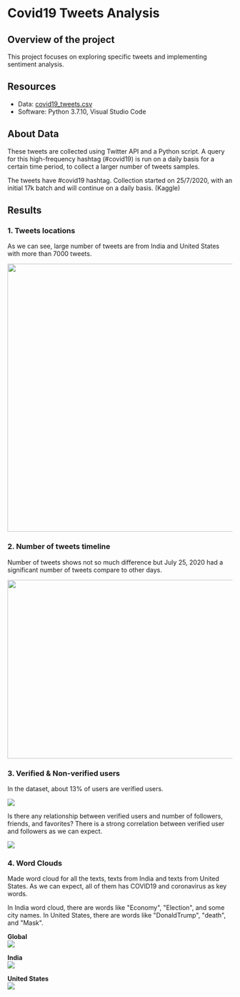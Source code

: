 # Covid19 Tweets Analysis

## Overview of the project
This project focuses on exploring specific tweets and implementing sentiment analysis.

## Resources
- Data: [covid19_tweets.csv](https://github.com/Takomochi/Covid19_Tweets_Analysis/blob/main/Resources/covid19_tweets.csv)
- Software: Python 3.7.10, Visual Studio Code

## About Data
These tweets are collected using Twitter API and a Python script. A query for this high-frequency hashtag (#covid19) is run on a daily basis for a certain time period, to collect a larger number of tweets samples. 

The tweets have #covid19 hashtag. Collection started on 25/7/2020, with an initial 17k batch and will continue on a daily basis. (Kaggle)

## Results


### 1. Tweets locations

As we can see, large number of tweets are from India and United States with more than 7000 tweets.

<img src="https://user-images.githubusercontent.com/85041697/146387914-89e0d81d-6558-4a08-b9b5-5b4d6fa52313.png" width=600>


### 2. Number of tweets timeline
Number of tweets shows not so much difference but July 25, 2020 had a significant number of tweets compare to other days.

<img src="https://user-images.githubusercontent.com/85041697/146388442-570a884c-956a-497e-bd09-bc77aabff67c.png" width=600 height=400>


### 3. Verified & Non-verified users

In the dataset, about 13% of users are verified users.

<img src="https://user-images.githubusercontent.com/85041697/146389307-dc58258b-91d5-4910-92d3-ae9e3941892d.png">

Is there any relationship between verified users and number of followers, friends, and favorites? There is a strong correlation between verified user and followers as we can expect.

<img src="https://user-images.githubusercontent.com/85041697/146390565-08624e65-f5a5-45c1-bf06-ce36d830805f.png">


### 4. Word Clouds

Made word cloud for all the texts, texts from India and texts from United States.
As we can expect, all of them has COVID19 and coronavirus as key words.

In India word cloud, there are words like "Economy", "Election", and some city names. In United States, there are words like "DonaldTrump", "death", and "Mask".

**Global** <br>
<img src="https://user-images.githubusercontent.com/85041697/146391428-1fd336e4-c564-45e0-b1d6-e09cbe8cd403.png">

**India** <br>
<img src="https://user-images.githubusercontent.com/85041697/146391811-ff6ae09d-daa7-432d-a2c3-ccba201908db.png">

**United States** <br>
<img src="https://user-images.githubusercontent.com/85041697/146391993-d353700c-0f48-4622-bf6f-f6a657079013.png">
